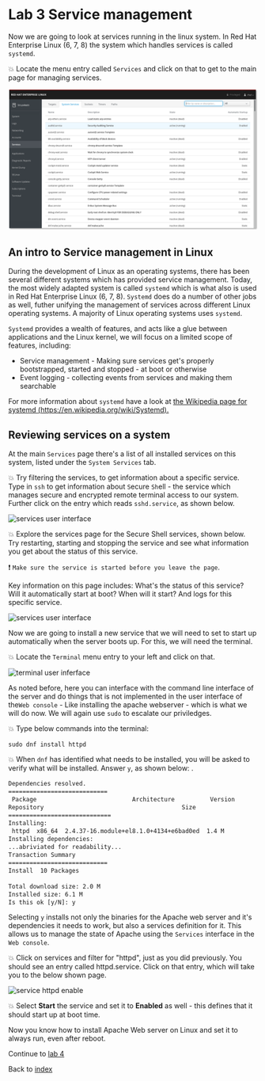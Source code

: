 # Lab 3 Service management

Now we are going to look at services running in the linux system. In Red Hat Enterprise Linux (6, 7, 8) the system which handles services is called ```systemd```. 

:boom: Locate the menu entry called ```Services``` and click on that to get to the main page for managing services.

![services user interface](images/interface_services.png)

## An intro to Service management in Linux

During the development of Linux as an operating systems, there has been several different systems which has provided service management. Today, the most widely adapted system is called ```systemd``` which is what also is used in Red Hat Enterprise Linux (6, 7, 8). ```Systemd``` does do a number of other jobs as well, futher unifying the management of services across different Linux operating systems. A majority of Linux operating systems uses ```systemd```.

```Systemd``` provides a wealth of features, and acts like a glue between applications and the Linux kernel, we will focus on a limited scope of features, including:

* Service management - Making sure services get's properly bootstrapped, started and stopped - at boot or otherwise
* Event logging - collecting events from services and making them searchable

For more information about ```systemd``` have a look at [the Wikipedia page for systemd (https://en.wikipedia.org/wiki/Systemd).](https://en.wikipedia.org/wiki/Systemd "Systemd wikipedia page")  

## Reviewing services on a system

At the main ```Services``` page there's a list of all installed services on this system, listed under the ```System Services``` tab.

:boom: Try filtering the services, to get information about a specific service. Type in ```ssh``` to get information about ```S```ecure ```Sh```ell - the service which manages secure and encrypted remote terminal access to our system. Further click on the entry which reads ```sshd.service```, as shown below.

![services user interface](images/manage_services1.png)

:boom: Explore the services page for the Secure Shell services, shown below. Try restarting, starting and stopping the service and see what information you get about the status of this service.

:exclamation: ```Make sure the service is started before you leave the page```. 

Key information on this page includes: What's the status of this service? Will it automatically start at boot? When will it start? And logs for this specific service.

![services user interface](images/manage_services2.png)

Now we are going to install a new service that we will need to set to start up automatically when the server boots up. For this, we will need the terminal.

:boom: Locate the ```Terminal``` menu entry to your left and click on that.

![terminal user inferface](images/interface_terminal.png)

As noted before, here you can interface with the command line interface of the server and do things that is not implemented in the user interface of the```Web console``` - Like installing the apache webserver - which is what we will do now. We will again use ```sudo``` to escalate our priviledges.

:boom: Type below commands into the terminal:

```
sudo dnf install httpd
```

:boom: When ```dnf``` has identified what needs to be installed, you will be asked to verify what will be installed. Answer ```y```, as shown below:
.
```
Dependencies resolved.
============================
 Package                           Architecture          Version                                                Repository                                       Size
=============================
Installing:
 httpd  x86_64  2.4.37-16.module+el8.1.0+4134+e6bad0ed  1.4 M
Installing dependencies:
...abriviated for readability...
Transaction Summary
============================
Install  10 Packages

Total download size: 2.0 M
Installed size: 6.1 M
Is this ok [y/N]: y
```

Selecting ```y``` installs not only the binaries for the Apache web server and it's dependencies it needs to work, but also a services definition for it. This allows us to manage the state of Apache using the ```Services``` interface in the ```Web console```.

:boom: Click on services and filter for "httpd", just as you did previously. You should see an entry called httpd.service. Click on that entry, which will take you to the below shown page.

![service httpd enable](images/interface_httpddead.png)

:boom: Select **Start** the service and set it to **Enabled** as well - this defines that it should start up at boot time. 

Now you know how to install Apache Web server on Linux and set it to always run, even after reboot.

Continue to [lab 4](lab4.md)

Back to [index](thews.md)